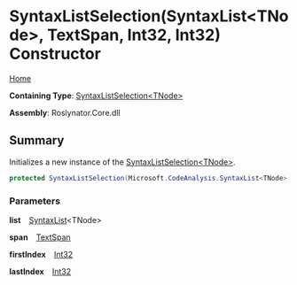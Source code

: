 # SyntaxListSelection\(SyntaxList\<TNode>, TextSpan, Int32, Int32\) Constructor

[Home](../../../README.md)

**Containing Type**: [SyntaxListSelection\<TNode>](../README.md)

**Assembly**: Roslynator\.Core\.dll

## Summary

Initializes a new instance of the [SyntaxListSelection\<TNode>](../README.md)\.

```csharp
protected SyntaxListSelection(Microsoft.CodeAnalysis.SyntaxList<TNode> list, Microsoft.CodeAnalysis.Text.TextSpan span, int firstIndex, int lastIndex)
```

### Parameters

**list** &ensp; [SyntaxList](https://docs.microsoft.com/en-us/dotnet/api/microsoft.codeanalysis.syntaxlist-1)\<TNode>

**span** &ensp; [TextSpan](https://docs.microsoft.com/en-us/dotnet/api/microsoft.codeanalysis.text.textspan)

**firstIndex** &ensp; [Int32](https://docs.microsoft.com/en-us/dotnet/api/system.int32)

**lastIndex** &ensp; [Int32](https://docs.microsoft.com/en-us/dotnet/api/system.int32)